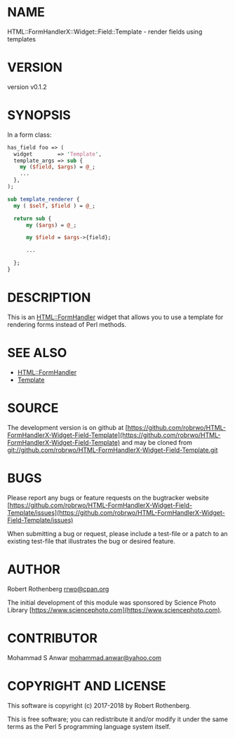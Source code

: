 # NAME

HTML::FormHandlerX::Widget::Field::Template - render fields using templates

# VERSION

version v0.1.2

# SYNOPSIS

In a form class:

```perl
has_field foo => (
  widget        => 'Template',
  template_args => sub {
    my ($field, $args) = @_;
    ...
  },
);

sub template_renderer {
  my ( $self, $field ) = @_;

  return sub {
      my ($args) = @_;

      my $field = $args->{field};

      ...

  };
}
```

# DESCRIPTION

This is an [HTML::FormHandler](https://metacpan.org/pod/HTML::FormHandler) widget that allows you to use a
template for rendering forms instead of Perl methods.

# SEE ALSO

- [HTML::FormHandler](https://metacpan.org/pod/HTML::FormHandler)
- [Template](https://metacpan.org/pod/Template)

# SOURCE

The development version is on github at [https://github.com/robrwo/HTML-FormHandlerX-Widget-Field-Template](https://github.com/robrwo/HTML-FormHandlerX-Widget-Field-Template)
and may be cloned from [git://github.com/robrwo/HTML-FormHandlerX-Widget-Field-Template.git](git://github.com/robrwo/HTML-FormHandlerX-Widget-Field-Template.git)

# BUGS

Please report any bugs or feature requests on the bugtracker website
[https://github.com/robrwo/HTML-FormHandlerX-Widget-Field-Template/issues](https://github.com/robrwo/HTML-FormHandlerX-Widget-Field-Template/issues)

When submitting a bug or request, please include a test-file or a
patch to an existing test-file that illustrates the bug or desired
feature.

# AUTHOR

Robert Rothenberg <rrwo@cpan.org>

The initial development of this module was sponsored by Science Photo
Library [https://www.sciencephoto.com](https://www.sciencephoto.com).

# CONTRIBUTOR

Mohammad S Anwar <mohammad.anwar@yahoo.com>

# COPYRIGHT AND LICENSE

This software is copyright (c) 2017-2018 by Robert Rothenberg.

This is free software; you can redistribute it and/or modify it under
the same terms as the Perl 5 programming language system itself.
